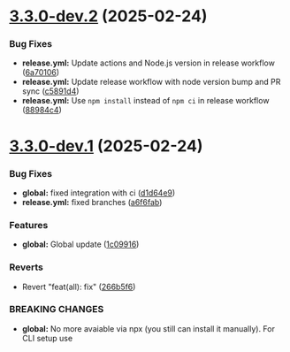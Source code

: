 # [3.3.0-dev.2](https://github.com/ElsiKora/ESLint-Config/compare/v3.3.0-dev.1...v3.3.0-dev.2) (2025-02-24)


### Bug Fixes

* **release.yml:** Update actions and Node.js version in release workflow ([6a70106](https://github.com/ElsiKora/ESLint-Config/commit/6a701068c726087c690b7527bf9035282361e977))
* **release.yml:** Update release workflow with node version bump and PR sync ([c5891d4](https://github.com/ElsiKora/ESLint-Config/commit/c5891d44463e912e3284428db7e490f17e98134d))
* **release.yml:** Use `npm install` instead of `npm ci` in release workflow ([88984c4](https://github.com/ElsiKora/ESLint-Config/commit/88984c4c2d44eb823fb7fbb96a1e74795f41ee76))

# [3.3.0-dev.1](https://github.com/ElsiKora/ESLint-Config/compare/v3.2.5...v3.3.0-dev.1) (2025-02-24)


### Bug Fixes

* **global:** fixed integration with ci ([d1d64e9](https://github.com/ElsiKora/ESLint-Config/commit/d1d64e909814e55dd20039a0ab519d69648d50ee))
* **release.yml:** fixed branches ([a6f6fab](https://github.com/ElsiKora/ESLint-Config/commit/a6f6fab0fb9ad22fd3ee53f0fbbf9b365812ce74))


### Features

* **global:** Global update ([1c09916](https://github.com/ElsiKora/ESLint-Config/commit/1c09916e267de1d5a89658df7c4b41e8840d9a58))


### Reverts

* Revert "feat(all): fix" ([266b5f6](https://github.com/ElsiKora/ESLint-Config/commit/266b5f618f27d54907af0e5f3fadd8f07b520938))


### BREAKING CHANGES

* **global:** No more avaiable via npx (you still can install it manually). For CLI setup use
